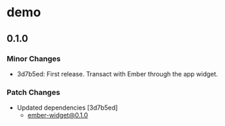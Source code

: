 # demo

## 0.1.0

### Minor Changes

- 3d7b5ed: First release. Transact with Ember through the app widget.

### Patch Changes

- Updated dependencies [3d7b5ed]
  - ember-widget@0.1.0
